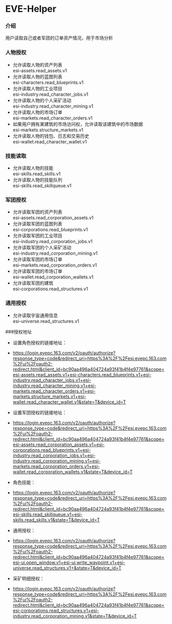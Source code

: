 # EVE-Helper

### 介绍
用户读取自己或者军团的订单资产情况，用于市场分析
### 人物授权
* 允许读取人物的资产列表<br>esi-assets.read_assets.v1
* 允许读取人物的蓝图列表<br>esi-characters.read_blueprints.v1
* 允许读取人物的工业项目<br>esi-industry.read_character_jobs.v1
* 允许读取人物的个人采矿活动<br>esi-industry.read_character_mining.v1
* 允许读取人物的市场订单<br>esi-markets.read_character_orders.v1
* 如果用户拥有某建筑的市场访问权，允许读取该建筑中的市场数据<br>esi-markets.structure_markets.v1
* 允许读取人物的钱包、日志和交易历史<br>esi-wallet.read_character_wallet.v1

### 技能读取
* 允许读取人物的技能<br>esi-skills.read_skills.v1
* 允许读取人物的技能队列<br>esi-skills.read_skillqueue.v1



### 军团授权
* 允许读取军团的资产列表<br>esi-assets.read_corporation_assets.v1
* 允许读取军团的蓝图列表<br>esi-corporations.read_blueprints.v1 
* 允许读取军团的工业项目<br>esi-industry.read_corporation_jobs.v1
* 允许读取军团的个人采矿活动<br>esi-industry.read_corporation_mining.v1
* 允许读取军团的市场订单<br>esi-markets.read_corporation_orders.v1
* 允许读取军团的市场订单<br>esi-wallet.read_corporation_wallets.v1
* 允许读取军团的建筑<br>esi-corporations.read_structures.v1


### 通用授权
* 允许读取宇宙通用信息<br>esi-universe.read_structures.v1

###授权地址
* 设置角色授权的链接地址：
* https://login.evepc.163.com/v2/oauth/authorize?response_type=code&redirect_uri=https%3A%2F%2Fesi.evepc.163.com%2Fui%2Foauth2-redirect.html&client_id=bc90aa496a404724a93f41b4f4e97761&scope=esi-assets.read_assets.v1+esi-characters.read_blueprints.v1+esi-industry.read_character_jobs.v1+esi-industry.read_character_mining.v1+esi-markets.read_character_orders.v1+esi-markets.structure_markets.v1+esi-wallet.read_character_wallet.v1&state=T&device_id=T

* 设置军团授权的链接地址：
* https://login.evepc.163.com/v2/oauth/authorize?response_type=code&redirect_uri=https%3A%2F%2Fesi.evepc.163.com%2Fui%2Foauth2-redirect.html&client_id=bc90aa496a404724a93f41b4f4e97761&scope=esi-assets.read_corporation_assets.v1+esi-corporations.read_blueprints.v1+esi-industry.read_corporation_jobs.v1+esi-industry.read_corporation_mining.v1+esi-markets.read_corporation_orders.v1+esi-wallet.read_corporation_wallets.v1&state=T&device_id=T


* 角色技能：
* https://login.evepc.163.com/v2/oauth/authorize?response_type=code&redirect_uri=https%3A%2F%2Fesi.evepc.163.com%2Fui%2Foauth2-redirect.html&client_id=bc90aa496a404724a93f41b4f4e97761&scope=esi-skills.read_skillqueue.v1+esi-skills.read_skills.v1&state=T&device_id=T


* 通用授权：
* https://login.evepc.163.com/v2/oauth/authorize?response_type=code&redirect_uri=https%3A%2F%2Fesi.evepc.163.com%2Fui%2Foauth2-redirect.html&client_id=bc90aa496a404724a93f41b4f4e97761&scope=esi-ui.open_window.v1+esi-ui.write_waypoint.v1+esi-universe.read_structures.v1+&state=T&device_id=T


* 采矿明细授权：
* https://login.evepc.163.com/v2/oauth/authorize?response_type=code&redirect_uri=https%3A%2F%2Fesi.evepc.163.com%2Fui%2Foauth2-redirect.html&client_id=bc90aa496a404724a93f41b4f4e97761&scope=esi-corporations.read_structures.v1+esi-industry.read_corporation_mining.v1&state=T&device_id=T